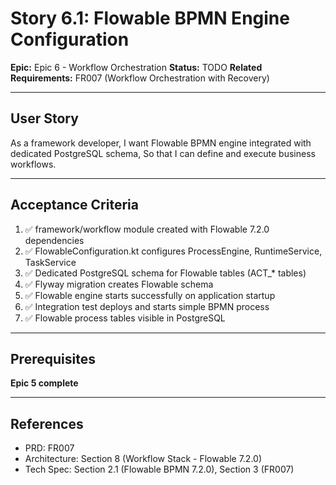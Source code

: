 # Story 6.1: Flowable BPMN Engine Configuration

**Epic:** Epic 6 - Workflow Orchestration
**Status:** TODO
**Related Requirements:** FR007 (Workflow Orchestration with Recovery)

---

## User Story

As a framework developer,
I want Flowable BPMN engine integrated with dedicated PostgreSQL schema,
So that I can define and execute business workflows.

---

## Acceptance Criteria

1. ✅ framework/workflow module created with Flowable 7.2.0 dependencies
2. ✅ FlowableConfiguration.kt configures ProcessEngine, RuntimeService, TaskService
3. ✅ Dedicated PostgreSQL schema for Flowable tables (ACT_* tables)
4. ✅ Flyway migration creates Flowable schema
5. ✅ Flowable engine starts successfully on application startup
6. ✅ Integration test deploys and starts simple BPMN process
7. ✅ Flowable process tables visible in PostgreSQL

---

## Prerequisites

**Epic 5 complete**

---

## References

- PRD: FR007
- Architecture: Section 8 (Workflow Stack - Flowable 7.2.0)
- Tech Spec: Section 2.1 (Flowable BPMN 7.2.0), Section 3 (FR007)
